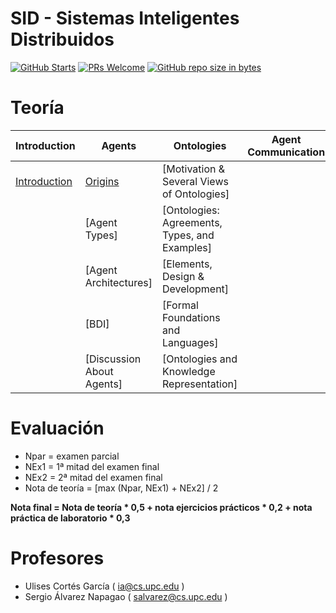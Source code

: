 # SID - Sistemas Inteligentes Distribuidos

[![GitHub Starts](https://img.shields.io/github/stars/waleska404/SID-FIB.svg?style=social&label=Star&maxAge=2592000)](https://github.com/mrrobb/IA-FIB/stargazers)
[![PRs Welcome](https://img.shields.io/badge/PRs-welcome-brightgreen.svg?style=flat-square)](https://egghead.io/courses/how-to-contribute-to-an-open-source-project-on-github)
[![GitHub repo size in bytes](https://img.shields.io/github/repo-size/waleska404/SID-FIB.svg)](https://github.com/MrRobb/IA-FIB)



# Teoría

| Introduction   	| Agents  	| Ontologies 	| Agent Communication | Coordination | Negotiation |
|----------------	|----------	|------------	|------------	|------------	|------------	|
| [Introduction](.theory/intro2sid.md) 	| [Origins](./theory/origins.md) | [Motivation & Several Views of Ontologies] |
|         | [Agent Types] | [Ontologies: Agreements, Types, and Examples] |
|         | [Agent Architectures] | [Elements, Design & Development] |
|         | [BDI] |   [Formal Foundations and Languages] |
|         | [Discussion About Agents] | [Ontologies and Knowledge Representation] |


# Evaluación

* Npar = examen parcial
* NEx1 = 1ª mitad del examen final
* NEx2 = 2ª mitad del examen final
* Nota de teoría = [max (Npar, NEx1) + NEx2] / 2

**Nota final = Nota de teoría * 0,5 + nota ejercicios prácticos * 0,2 + nota práctica de laboratorio * 0,3**

# Profesores

* Ulises Cortés García ( ia@cs.upc.edu )
* Sergio Álvarez Napagao ( salvarez@cs.upc.edu )
